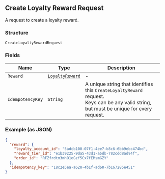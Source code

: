 ## Create Loyalty Reward Request

A request to create a loyalty reward.

### Structure

`CreateLoyaltyRewardRequest`

### Fields

| Name | Type | Description |
|  --- | --- | --- |
| `Reward` | [`LoyaltyReward`](/doc/models/loyalty-reward.md) | - |
| `IdempotencyKey` | `String` | A unique string that identifies this `CreateLoyaltyReward` request. <br>Keys can be any valid string, but must be unique for every request. |

### Example (as JSON)

```json
{
  "reward": {
    "loyalty_account_id": "5adcb100-07f1-4ee7-b8c6-6bb9ebc474bd",
    "reward_tier_id": "e1b39225-9da5-43d1-a5db-782cdd8ad94f",
    "order_id": "RFZfrdtm3mhO1oGzf5Cx7fEMsmGZY"
  },
  "idempotency_key": "18c2e5ea-a620-4b1f-ad60-7b167285e451"
}
```

